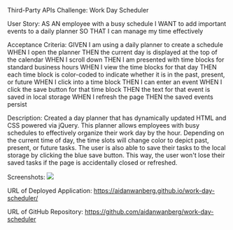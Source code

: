 Third-Party APIs Challenge: Work Day Scheduler

User Story: AS AN employee with a busy schedule
I WANT to add important events to a daily planner
SO THAT I can manage my time effectively

Acceptance Criteria: GIVEN I am using a daily planner to create a schedule
WHEN I open the planner
THEN the current day is displayed at the top of the calendar
WHEN I scroll down
THEN I am presented with time blocks for standard business hours
WHEN I view the time blocks for that day
THEN each time block is color-coded to indicate whether it is in the past, present, or future
WHEN I click into a time block
THEN I can enter an event
WHEN I click the save button for that time block
THEN the text for that event is saved in local storage
WHEN I refresh the page
THEN the saved events persist

Description:
Created a day planner that has dynamically updated HTML and CSS powered via jQuery. This planner allows employees with busy schedules to effectively organize their work day by the hour. Depending on the current time of day, the time slots will change color to depict past, present, or future tasks. The user is also able to save their tasks to the local storage by clicking the blue save button. This way, the user won't lose their saved tasks if the page is accidentally closed or refreshed.

Screenshots:
<img src="./assets/images/">

URL of Deployed Application: https://aidanwanberg.github.io/work-day-scheduler/

URL of GitHub Repository: https://github.com/aidanwanberg/work-day-scheduler